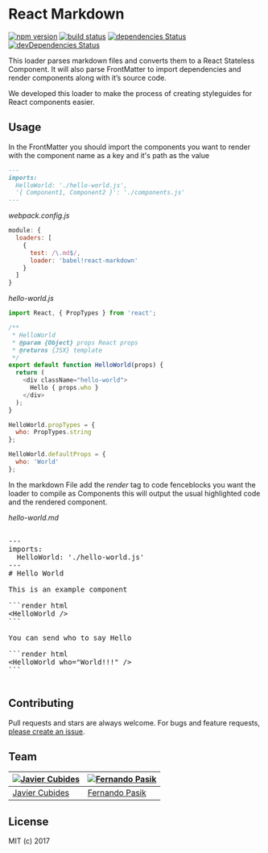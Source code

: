 React Markdown
==================

[![npm version](https://img.shields.io/npm/v/react-markdown-loader.svg)](https://www.npmjs.com/package/react-markdown-loader)
[![build status](https://travis-ci.org/javiercf/react-markdown-loader.svg?branch=master)](https://travis-ci.org/javiercf/react-markdown-loader)
[![dependencies Status](https://david-dm.org/javiercf/react-markdown-loader/status.svg)](https://david-dm.org/javiercf/react-markdown-loader)
[![devDependencies Status](https://david-dm.org/javiercf/react-markdown-loader/dev-status.svg)](https://david-dm.org/javiercf/react-markdown-loader?type=dev)

This loader parses markdown files and converts them to a React Stateless Component.
It will also parse FrontMatter to import dependencies and render components
along with it’s source code.

We developed this loader to make the process of creating styleguides for
React components easier.

## Usage

In the FrontMatter you should import the components you want to render
with the component name as a key and it's path as the value

```markdown
---
imports:
  HelloWorld: './hello-world.js',
  '{ Component1, Component2 }': './components.js'
---
```

*webpack.config.js*
```js
module: {
  loaders: [
    {
      test: /\.md$/,
      loader: 'babel!react-markdown'
    }
  ]
}
```

*hello-world.js*
```js
import React, { PropTypes } from 'react';

/**
 * HelloWorld
 * @param {Object} props React props
 * @returns {JSX} template
 */
export default function HelloWorld(props) {
  return (
    <div className="hello-world">
      Hello { props.who }
    </div>
  );
}

HelloWorld.propTypes = {
  who: PropTypes.string
};

HelloWorld.defaultProps = {
  who: 'World'
};

```
In the markdown File add the *render* tag to code fenceblocks you want the
loader to compile as Components this will output the usual highlighted code
and the rendered component.

*hello-world.md*

<pre>

---
imports:
  HelloWorld: './hello-world.js'
---
# Hello World

This is an example component

```render html
&lt;HelloWorld /&gt;
```

You can send who to say Hello

```render html
&lt;HelloWorld who="World!!!" /&gt;
```

</pre>

## Contributing

Pull requests and stars are always welcome. For bugs and feature requests, [please create an issue](../../issues/new).

## Team

[![Javier Cubides](https://avatars.githubusercontent.com/u/3386811?s=130)](https://github.com/javiercf) | [![Fernando Pasik](https://avatars.githubusercontent.com/u/1301335?s=130)](https://fernandopasik.com)
---|---
[Javier Cubides](https://github.com/javiercf) | [Fernando Pasik](https://fernandopasik.com)

## License

MIT (c) 2017
